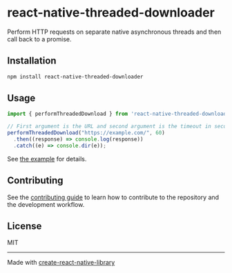 # react-native-threaded-downloader

Perform HTTP requests on separate native asynchronous threads and then call back to a promise.

## Installation

```sh
npm install react-native-threaded-downloader
```

## Usage

```js
import { performThreadedDownload } from 'react-native-threaded-downloader';

// First argument is the URL and second argument is the timeout in seconds
performThreadedDownload("https://example.com/", 60)
  .then((response) => console.log(response))
  .catch((e) => console.dir(e));
```

See [the example](example/src/App.tsx) for details.

## Contributing

See the [contributing guide](CONTRIBUTING.md) to learn how to contribute to the repository and the development workflow.

## License

MIT

---

Made with [create-react-native-library](https://github.com/callstack/react-native-builder-bob)
